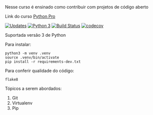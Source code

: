 Nesse curso é ensinado como contribuir com projetos de código aberto

Link do curso [Python Pro](https://www.python.pro.br/)

[![Updates](https://pyup.io/repos/github/FlavioFMBorges/libpythonpro/shield.svg)](https://pyup.io/repos/github/FlavioFMBorges/libpythonpro/)
[![Python 3](https://pyup.io/repos/github/FlavioFMBorges/libpythonpro/python-3-shield.svg)](https://pyup.io/repos/github/FlavioFMBorges/libpythonpro/)
[![Build Status](https://travis-ci.com/FlavioFMBorges/libpythonpro.svg?branch=main)](https://travis-ci.com/FlavioFMBorges/libpythonpro)
[![codecov](https://codecov.io/gh/FlavioFMBorges/libpythonpro/branch/main/graph/badge.svg?token=LQJ6HVVO78)](https://codecov.io/gh/FlavioFMBorges/libpythonpro)

Suportada versão 3 de Python 

Para instalar:
```console
python3 -m venv .venv
source .venv/bin/activate
pip install -r requirements-dev.txt
```
Para conferir qualidade do código:
```console
flake8
```

Tópicos a serem abordados:
1. Git
2. Virtualenv
3. Pip
